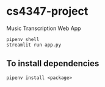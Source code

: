 # cs4347-project
Music Transcription Web App

`pipenv shell`  
`streamlit run app.py`

## To install dependencies
`pipenv install <package>`